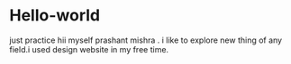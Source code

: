 # Hello-world
just practice
hii myself prashant mishra . i like to explore new thing of any field.i used design website in my free time.
